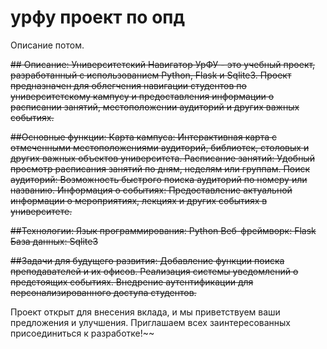 # урфу проект по опд
Описание потом.


~~## Описание:
Университетский Навигатор УрФУ - это учебный проект, разработанный с использованием Python, Flask и Sqlite3. Проект предназначен для облегчения навигации студентов по университетскому кампусу и предоставления информации о расписании занятий, местоположении аудиторий и других важных событиях.~~

~~##Основные функции:
Карта кампуса: Интерактивная карта с отмеченными местоположениями аудиторий, библиотек, столовых и других важных объектов университета.
Расписание занятий: Удобный просмотр расписания занятий по дням, неделям или группам.
Поиск аудиторий: Возможность быстрого поиска аудиторий по номеру или названию.
Информация о событиях: Предоставление актуальной информации о мероприятиях, лекциях и других событиях в университете.~~

~~##Технологии:
Язык программирования: Python
Веб-фреймворк: Flask
База данных: Sqlite3~~

~~##Задачи для будущего развития:
Добавление функции поиска преподавателей и их офисов.
Реализация системы уведомлений о предстоящих событиях.
Внедрение аутентификации для персонализированного доступа студентов.~~

Проект открыт для внесения вклада, и мы приветствуем ваши предложения и улучшения. Приглашаем всех заинтересованных присоединиться к разработке!~~
